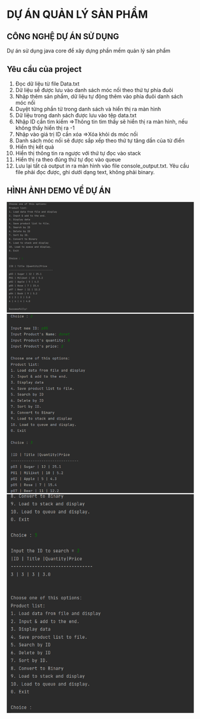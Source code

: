 # DỰ ÁN QUẢN LÝ SẢN PHẨM

## CÔNG NGHỆ DỰ ÁN SỬ DỤNG
  Dự án sử dụng java core để xây dựng phần mềm quản lý sản phẩm
## Yêu cầu của project
1. Đọc dữ liệu từ file Data.txt 
2. Dữ liệu sễ được lưu vào danh sách móc nối theo thứ tự phía đuôi
3. Nhập thêm sản phẩm, dữ liệu tự động thêm vào phía đuôi danh sách móc nối
4. Duyệt từng phần tử trong danh sách và hiển thị ra màn hình
5. Dữ liệu trong danh sách được lưu vào tệp data.txt
6. Nhập ID cần tìm kiếm =>Thông tin tìm thấy sẽ hiển thị ra màn hình, nếu không thấy hiển thị ra -1
7. Nhập vào giá trị ID cần xóa =>Xóa khỏi ds móc nối
8. Danh sách móc nối sẽ được sắp xếp theo thứ tự tăng dần của từ điển
10. Hiển thị kết quả
11. Hiển thị thông tin ra ngược với thứ tự đọc vào stack
12. Hiển thị ra theo đúng thứ tự đọc vào queue
13. Lưu lại tất cả output in ra màn hình vào file console_output.txt. Yêu cầu file phải đọc được, ghi dưới dạng text, không phải binary.


## HÌNH ẢNH DEMO VỀ DỰ ÁN
![1](https://github.com/sonnb96/CSD_AS2_SONNB/blob/main/1.png)
![2](https://github.com/sonnb96/CSD_AS2_SONNB/blob/main/2.png)
![3](https://github.com/sonnb96/CSD_AS2_SONNB/blob/main/3.png)
